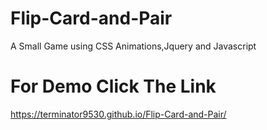 # Flip-Card-and-Pair
A Small Game using CSS Animations,Jquery and Javascript
# For Demo Click The Link
https://terminator9530.github.io/Flip-Card-and-Pair/
